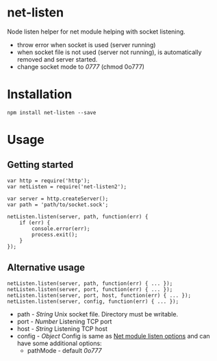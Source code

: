 # net-listen

Node listen helper for net module helping with socket listening.

- throw error when socket is used (server running)
- when socket file is not used (server not running), is automatically removed and server started.
- change socket mode to *0777* (chmod 0o777)


# Installation

	npm install net-listen --save
	 
	 
# Usage

## Getting started 

	var http = require('http');
	var netListen = require('net-listen2');
	
	var server = http.createServer();
	var path = 'path/to/socket.sock';
	
	netListen.listen(server, path, function(err) {
		if (err) {
    		console.error(err);
    		process.exit();
    	}
    });


## Alternative usage

	netListen.listen(server, path, function(err) { ... });
	netListen.listen(server, port, function(err) { ... });
	netListen.listen(server, port, host, function(err) { ... });
	netListen.listen(server, config, function(err) { ... });
	
- path - *String* Unix socket file. Directory must be writable.
- port - *Number* Listening TCP port
- host - *String* Listening TCP host
- config - *Object* Config is same as [Net module listen options][1] and can have some additional options: 
	- pathMode - default *0o777*

[1]: https://nodejs.org/api/net.html#net_server_listen_options_callback
